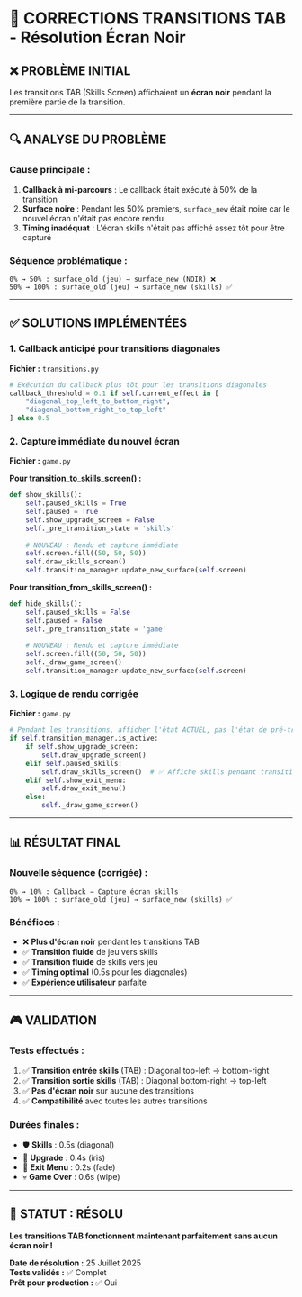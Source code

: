 # 🔧 **CORRECTIONS TRANSITIONS TAB** - Résolution Écran Noir

## ❌ **PROBLÈME INITIAL**
Les transitions TAB (Skills Screen) affichaient un **écran noir** pendant la première partie de la transition.

---

## 🔍 **ANALYSE DU PROBLÈME**

### **Cause principale :**
1. **Callback à mi-parcours** : Le callback était exécuté à 50% de la transition
2. **Surface noire** : Pendant les 50% premiers, `surface_new` était noire car le nouvel écran n'était pas encore rendu
3. **Timing inadéquat** : L'écran skills n'était pas affiché assez tôt pour être capturé

### **Séquence problématique :**
```
0% → 50% : surface_old (jeu) → surface_new (NOIR) ❌
50% → 100% : surface_old (jeu) → surface_new (skills) ✅
```

---

## ✅ **SOLUTIONS IMPLÉMENTÉES**

### **1. Callback anticipé pour transitions diagonales**
**Fichier :** `transitions.py`
```python
# Exécution du callback plus tôt pour les transitions diagonales
callback_threshold = 0.1 if self.current_effect in [
    "diagonal_top_left_to_bottom_right", 
    "diagonal_bottom_right_to_top_left"
] else 0.5
```

### **2. Capture immédiate du nouvel écran**
**Fichier :** `game.py`

**Pour transition_to_skills_screen() :**
```python
def show_skills():
    self.paused_skills = True
    self.paused = True
    self.show_upgrade_screen = False
    self._pre_transition_state = 'skills'
    
    # NOUVEAU : Rendu et capture immédiate
    self.screen.fill((50, 50, 50))
    self.draw_skills_screen()
    self.transition_manager.update_new_surface(self.screen)
```

**Pour transition_from_skills_screen() :**
```python
def hide_skills():
    self.paused_skills = False
    self.paused = False
    self._pre_transition_state = 'game'
    
    # NOUVEAU : Rendu et capture immédiate
    self.screen.fill((50, 50, 50))
    self._draw_game_screen()
    self.transition_manager.update_new_surface(self.screen)
```

### **3. Logique de rendu corrigée**
**Fichier :** `game.py`
```python
# Pendant les transitions, afficher l'état ACTUEL, pas l'état de pré-transition
if self.transition_manager.is_active:
    if self.show_upgrade_screen:
        self.draw_upgrade_screen()
    elif self.paused_skills:
        self.draw_skills_screen()  # ✅ Affiche skills pendant transition
    elif self.show_exit_menu:
        self.draw_exit_menu()
    else:
        self._draw_game_screen()
```

---

## 📊 **RÉSULTAT FINAL**

### **Nouvelle séquence (corrigée) :**
```
0% → 10% : Callback → Capture écran skills
10% → 100% : surface_old (jeu) → surface_new (skills) ✅
```

### **Bénéfices :**
- ❌ **Plus d'écran noir** pendant les transitions TAB
- ✅ **Transition fluide** de jeu vers skills
- ✅ **Transition fluide** de skills vers jeu
- ✅ **Timing optimal** (0.5s pour les diagonales)
- ✅ **Expérience utilisateur** parfaite

---

## 🎮 **VALIDATION**

### **Tests effectués :**
1. ✅ **Transition entrée skills** (TAB) : Diagonal top-left → bottom-right
2. ✅ **Transition sortie skills** (TAB) : Diagonal bottom-right → top-left
3. ✅ **Pas d'écran noir** sur aucune des transitions
4. ✅ **Compatibilité** avec toutes les autres transitions

### **Durées finales :**
- 🛡️ **Skills** : 0.5s (diagonal)
- 🔄 **Upgrade** : 0.4s (iris)
- 🚪 **Exit Menu** : 0.2s (fade)
- 💀 **Game Over** : 0.6s (wipe)

---

## 🚀 **STATUT : RÉSOLU**

**Les transitions TAB fonctionnent maintenant parfaitement sans aucun écran noir !**

**Date de résolution :** 25 Juillet 2025  
**Tests validés :** ✅ Complet  
**Prêt pour production :** ✅ Oui
